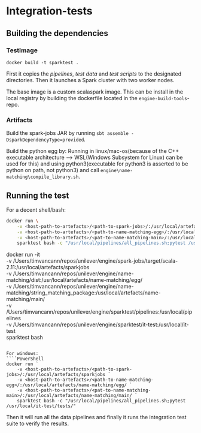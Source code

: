 # Integration-tests

## Building the dependencies
### TestImage
```docker build -t sparktest .```

First it copies the _pipelines_, _test data_ and _test scripts_ to the designated directories.
Then it launches a Spark cluster with two worker nodes. 

The base image is a custom scalaspark image. This can be install in the local registry by building the dockerfile located in the `engine-build-tools`-repo.

### Artifacts

Build the spark-jobs JAR by running `sbt assemble -DsparkDependencyType=provided`.

Build the python egg by: Running in linux/mac-os(because of the C++ executable architecture --> WSL(Windows Subsystem for Linux) can be used for this) and using python3(executable for python3 is asserted to be python on path, not python3) and call `engine\name-matching\compile_library.sh`.

## Running the test
For a decent shell/bash:
``` sh
docker run \
    -v <host-path-to-artefacts>/<path-to-spark-jobs>/:/usr/local/artefacts/sparkjobs \
    -v <host-path-to-artefacts>/<path-to-name-matching-egg>/:/usr/local/artefacts/name-matching/egg/ \
    -v <host-path-to-artefacts>/<pat-to-name-matching-main>/:/usr/local/artefacts/name-matching/main/ \
    sparktest bash -c "/usr/local/pipelines/all_pipelines.sh;pytest /usr/local/it-test/tests/"
```

docker run -it \
    -v /Users/timvancann/repos/unilever/engine/spark-jobs/target/scala-2.11:/usr/local/artefacts/sparkjobs \
    -v /Users/timvancann/repos/unilever/engine/name-matching/dist:/usr/local/artefacts/name-matching/egg/ \
    -v /Users/timvancann/repos/unilever/engine/name-matching/string_matching_package:/usr/local/artefacts/name-matching/main/ \
    -v /Users/timvancann/repos/unilever/engine/sparktest/pipelines:/usr/local/pipelines \
    -v /Users/timvancann/repos/unilever/engine/sparktest/it-test:/usr/local/it-test \
    sparktest bash
```

For windows:
````PowerShell
docker run `
    -v <host-path-to-artefacts>/<path-to-spark-jobs>/:/usr/local/artefacts/sparkjobs `
    -v <host-path-to-artefacts>/<path-to-name-matching-egg>/:/usr/local/artefacts/name-matching/egg/ `
    -v <host-path-to-artefacts>/<pat-to-name-matching-main>/:/usr/local/artefacts/name-matching/main/ `
    sparktest bash -c "/usr/local/pipelines/all_pipelines.sh;pytest /usr/local/it-test/tests/"
```

Then it will run all the data pipelines and finally it runs the integration test suite to verify the results.
